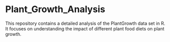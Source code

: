 # Plant_Growth_Analysis
This repository contains a detailed analysis of the PlantGrowth data set in R. It focuses on understanding the impact of different plant food diets on plant growth.
